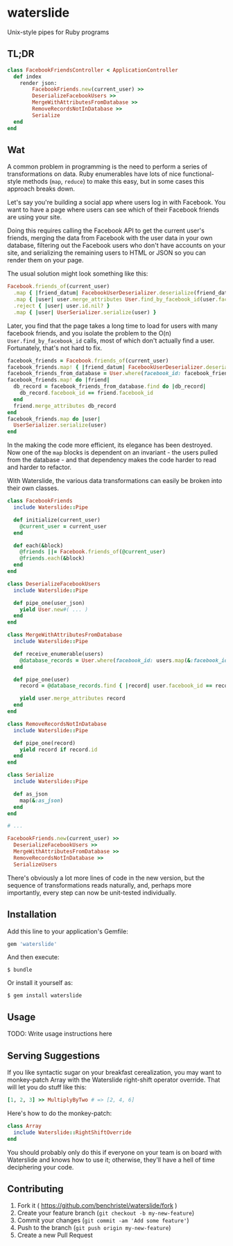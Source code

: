 # waterslide

Unix-style pipes for Ruby programs

## TL;DR

```ruby
class FacebookFriendsController < ApplicationController
  def index
    render json:
        FacebookFriends.new(current_user) >>
        DeserializeFacebookUsers >>
        MergeWithAttributesFromDatabase >>
        RemoveRecordsNotInDatabase >>
        Serialize
  end
end
```

## Wat

A common problem in programming is the need to perform a series of transformations on data. Ruby enumerables have lots of nice functional-style methods (`map`, `reduce`) to make this easy, but in some cases this approach breaks down.

Let's say you're building a social app where users log in with Facebook. You want to have a page where users can see which of their Facebook friends are using your site.

Doing this requires calling the Facebook API to get the current user's friends, merging the data from Facebook with the user data in your own database, filtering out the Facebook users who don't have accounts on your site, and serializing the remaining users to HTML or JSON so you can render them on your page.

The usual solution might look something like this:

```ruby
Facebook.friends_of(current_user)
  .map { |friend_datum| FacebookUserDeserializer.deserialize(friend_datum) }
  .map { |user| user.merge_attributes User.find_by_facebook_id(user.facebook_id) }
  .reject { |user| user.id.nil? }
  .map { |user| UserSerializer.serialize(user) }
```

Later, you find that the page takes a long time to load for users with many facebook friends, and you isolate the problem to the O(n) `User.find_by_facebook_id` calls, most of which don't actually find a user. Fortunately, that's not hard to fix.

```ruby
facebook_friends = Facebook.friends_of(current_user)
facebook_friends.map! { |friend_datum| FacebookUserDeserializer.deserialize(friend_datum) }
facebook_friends_from_database = User.where(facebook_id: facebook_friends.map(&:facebook_id))
facebook_friends.map! do |friend|
  db_record = facebook_friends_from_database.find do |db_record|
    db_record.facebook_id == friend.facebook_id
  end
  friend.merge_attributes db_record
end
facebook_friends.map do |user|
  UserSerializer.serialize(user)
end
```

In the making the code more efficient, its elegance has been destroyed. Now one of the `map` blocks is dependent on an invariant - the users pulled from the database - and that dependency makes the code harder to read and harder to refactor.

With Waterslide, the various data transformations can easily be broken into their own classes.

```ruby
class FacebookFriends
  include Waterslide::Pipe

  def initialize(current_user)
    @current_user = current_user
  end

  def each(&block)
    @friends ||= Facebook.friends_of(@current_user)
    @friends.each(&block)
  end
end

class DeserializeFacebookUsers
  include Waterslide::Pipe

  def pipe_one(user_json)
    yield User.new#( ... )
  end
end

class MergeWithAttributesFromDatabase
  include Waterslide::Pipe

  def receive_enumerable(users)
    @database_records = User.where(facebook_id: users.map(&:facebook_id)).to_a
  end

  def pipe_one(user)
    record = @database_records.find { |record| user.facebook_id == record.facebook_id }

    yield user.merge_attributes record
  end
end

class RemoveRecordsNotInDatabase
  include Waterslide::Pipe

  def pipe_one(record)
    yield record if record.id
  end
end

class Serialize
  include Waterslide::Pipe

  def as_json
    map(&:as_json)
  end
end

# ...

FacebookFriends.new(current_user) >>
  DeserializeFacebookUsers >>
  MergeWithAttributesFromDatabase >>
  RemoveRecordsNotInDatabase >>
  SerializeUsers
```

There's obviously a lot more lines of code in the new version, but the sequence of transformations reads naturally, and, perhaps more importantly, every step can now be unit-tested individually.

## Installation

Add this line to your application's Gemfile:

```ruby
gem 'waterslide'
```

And then execute:

    $ bundle

Or install it yourself as:

    $ gem install waterslide

## Usage

TODO: Write usage instructions here

## Serving Suggestions

If you like syntactic sugar on your breakfast cerealization, you may want to monkey-patch Array with the Waterslide right-shift operator override. That will let you do stuff like this:

```ruby
[1, 2, 3] >> MultiplyByTwo # => [2, 4, 6]
```

Here's how to do the monkey-patch:

```ruby
class Array
  include Waterslide::RightShiftOverride
end
```

You should probably only do this if everyone on your team is on board with Waterslide and knows how to use it; otherwise, they'll have a hell of time deciphering your code.

## Contributing

1. Fork it ( https://github.com/benchristel/waterslide/fork )
2. Create your feature branch (`git checkout -b my-new-feature`)
3. Commit your changes (`git commit -am 'Add some feature'`)
4. Push to the branch (`git push origin my-new-feature`)
5. Create a new Pull Request
